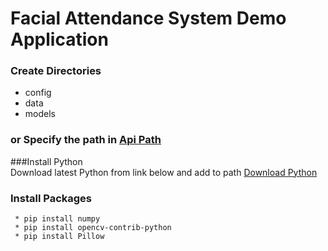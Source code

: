 # Facial Attendance System Demo Application
   ### Create Directories
   * config
   * data
   * models
   ### or Specify the path in [Api Path](https://github.com/gokul-a-krishnan/FacialAttendenceSystem/blob/master/FaceRecognizer/api_path.py)
   
   ###Install Python  
    Download latest Python from link below and add to path
   [Download Python](https://www.python.org/downloads/) 
   
   ### Install Packages
     * pip install numpy
     * pip install opencv-contrib-python
     * pip install Pillow   
   

